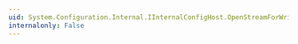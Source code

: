```yaml
---
uid: System.Configuration.Internal.IInternalConfigHost.OpenStreamForWrite(System.String,System.String,System.Object@)
internalonly: False
---
```

